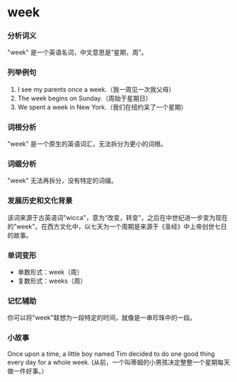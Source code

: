 # week

### 分析词义

  

"week" 是一个英语名词，中文意思是“星期，周”。

  

### 列举例句

  

1.  I see my parents once a week.（我一周见一次我父母）
2.  The week begins on Sunday.（周始于星期日）
3.  We spent a week in New York.（我们在纽约呆了一个星期）

  

### 词根分析

  

"week" 是一个原生的英语词汇，无法拆分为更小的词根。

  

### 词缀分析

  

"week" 无法再拆分，没有特定的词缀。

  

### 发展历史和文化背景

  

该词来源于古英语词"wicca"，意为“改变，转变”，之后在中世纪进一步变为现在的"week"。在西方文化中，以七天为一个周期是来源于《圣经》中上帝创世七日的故事。

  

### 单词变形

  

*   单数形式：week（周）
*   复数形式：weeks（周）

  

### 记忆辅助

  

你可以将"week"联想为一段特定的时间，就像是一串珍珠中的一段。

  

### 小故事

  

Once upon a time, a little boy named Tim decided to do one good thing every day for a whole week. (从前，一个叫蒂姆的小男孩决定整整一个星期每天做一件好事。）
